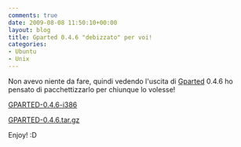 ```yaml
---
comments: true
date: 2009-08-08 11:50:10+00:00
layout: blog
title: Gparted 0.4.6 "debizzato" per voi!
categories:
- Ubuntu
- Unix
---
```


Non avevo niente da fare, quindi vedendo l'uscita di [Gparted](http://gparted.sourceforge.net/) 0.4.6 ho pensato di pacchettizzarlo per chiunque lo volesse!




[GPARTED-0.4.6-i386](http://www.fileden.com/getfile.php?file_path=http://www.fileden.com/files/2008/6/10/1953114/gparted_0.4.6_i386.deb)




[GPARTED-0.4.6.tar.gz](http://www.fileden.com/getfile.php?file_path=http://www.fileden.com/files/2008/6/10/1953114/gparted_0.4.6.tar.gz)




Enjoy! :D
